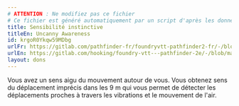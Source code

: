 ```yaml
---
# ATTENTION : Ne modifiez pas ce fichier
# Ce fichier est généré automatiquement par un script d'après les données du module Foundry VTT officiel et de sa traduction
title: Sensibilité instinctive
titleEn: Uncanny Awareness
id: krgoR0Ykqw59MDbg
urlFr: https://gitlab.com/pathfinder-fr/foundryvtt-pathfinder2-fr/-/blob/master/data/feats/krgoR0Ykqw59MDbg.htm
urlEn: https://gitlab.com/hooking/foundry-vtt---pathfinder-2e/-/blob/master/packs/data/feats.db/uncanny-awareness.json
layout: dons
---
```

Vous avez un sens aigu du mouvement autour de vous. Vous obtenez sens du déplacement imprécis dans les 9 m qui vous permet de détecter les déplacements proches à travers les vibrations et le mouvement de l'air.
